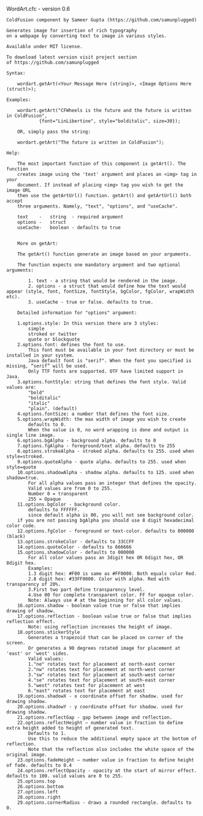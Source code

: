 WordArt.cfc - version 0.6
	
	ColdFusion component by Sameer Gupta (https://github.com/samunplugged)
	
	Generates image for insertion of rich typography 
	on a webpage by converting text to image in various styles.
	
	Available under MIT license. 
	
	To download latest version visit project section 
	of https://github.com/samunplugged
		
	Syntax:
		
		wordart.getArt(<Your Message Here (string)>, <Image Options Here (struct)>);
		
	Examples:
		
		wordart.getArt("CFWheels is the future and the future is written in ColdFusion", 
				{font="LinLibertine", style="bolditalic", size=30});
		
		OR, simply pass the string:
		
		wordart.getArt("The future is written in ColdFusion");
		
	Help:
		
		The most important function of this component is getArt(). The function
		creates image using the 'text' argument and places an <img> tag in your
		document. If instead of placing <img> tag you wish to get the image URL
		then use the getArtUrl() function. getArt() and getArtUrl() both accept
		three arguments. Namely, "text", "options", and "useCache".
		
		text	-	string	- required argument
		options	-	struct
		useCache-	boolean - defaults to true
		
		
		More on getArt:
		
		The getArt() function generate an image based on your arguments.
		
		The function expects one mandatory argument and two optional arguments:
			
			1. text - a string that would be rendered in the image.
			2. options - a struct that would define how the text would appear (style, font, fontSize, fontStyle, bgColor, fgColor, wrapWidth etc).
			3. useCache - true or false. defaults to true.
		
		Detailed information for "options" argument:
		
		1.options.style: In this version there are 3 styles: 
			simple 
			stroked or twitter 
			quote or blockquote 
		2.options.font: defines the font to use. 
			This font must be available in your font directory or must be installed in your system. 
			Java default font is "serif". When the font you specified is missing, “serif” will be used. 
			Only TTF fonts are supported. OTF have limited support in Java. 
		3.options.fontStyle: string that defines the font style. Valid values are: 
			"bold" 
			"bolditalic" 
			"italic" 
			"plain". (default) 
		4.options.fontSize: a number that defines the font size. 
		5.options.wrapWidth: the max width of image you wish to create 
			defaults to 0. 
			When the value is 0, no word wrapping is done and output is single line image. 
		6.options.bgAlpha - background alpha. defaults to 0 
		7.options.fgAlpha - foreground/text alpha. defaults to 255 
		8.options.strokeAlpha - stroked alpha. defaults to 255. used when style=stroked. 
		9.options.quoteAlpha - quote alpha. defaults to 255. used when style=quote 
		10.options.shadowAlpha - shadow alpha. defaults to 125. used when shadow=true. 
			For all alpha values pass an integer that defines the opacity. 
			Valid values are from 0 to 255. 
			Number 0 = transparent 
			255 = Opaque 
		11.options.bgColor - background color. 
			defaults to FFFFFF. 
			since default alpha is 00, you will not see background color. 
		if you are not passing bgAlpha you should use 8 digit hexadecimal color code. 
		12.options.fgColor - foreground or text-color. defaults to 000000 (black) 
		13.options.strokeColor - defaults to 33CCFF 
		14.options.quoteColor - defaults to 666666 
		15.options.shadowColor - defaults to 000000 
			For all color values pass an 3digit hex OR 6digit hex, OR 8digit hex. 
			Examples: 
			1.3 digit hex: #F00 is same as #FF0000. Both equals color Red. 
			2.8 digit hex: #33FF0000. Color with alpha. Red with transparency of 20%. 
			3.First two part define transparency level. 
			4.Use 00 for complete transparent color. FF for opaque color. 
			Note: Always use # at the beginning for all color values. 
		16.options.shadow - boolean value true or false that implies drawing of shadow. 
		17.options.reflection - boolean value true or false that implies reflection effect. 
			Note: using reflection increases the height of image. 
		18.options.stickerStyle 
			Generates a trapezoid that can be placed on corner of the screen. 
			Or generates a 90 degrees rotated image for placement at 'east' or 'west' sides. 
			Valid values: 
			1."ne" rotates text for placement at north-east corner 
			2."nw" rotates text for placement at north-west corner 
			3."sw" rotates text for placement at south-west corner 
			4."se" rotates text for placement at south-east corner 
			5."west" rotates text for placement at west 
			6."east" rotates text for placement at east 
		19.options.shadowX - x coordinate offset for shadow. used for drawing shadow. 
		20.options.shadowY - y coordinate offset for shadow. used for drawing shadow. 
		21.options.reflectGap - gap between image and reflection. 
		22.options.reflectHeight – number value in fraction to define extra height added to height of generated text. 
			Defaults to 1. 
			Use this to reduce the additional empty space at the bottom of reflection. 
			Note that the reflection also includes the white space of the original image. 
		23.options.fadeHeight – number value in fraction to define height of fade. defaults to 0.4 
		24.options.reflectOpacity - opacity at the start of mirror effect. defaults to 100. valid values are 0 to 255. 
		25.options.top 
		26.options.bottom 
		27.options.left 
		28.options.right 
		29.options.cornerRadius - draws a rounded rectangle. defaults to 0.